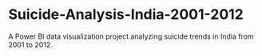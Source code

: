 # Suicide-Analysis-India-2001-2012
A Power BI data visualization project analyzing suicide trends in India from 2001 to 2012.
